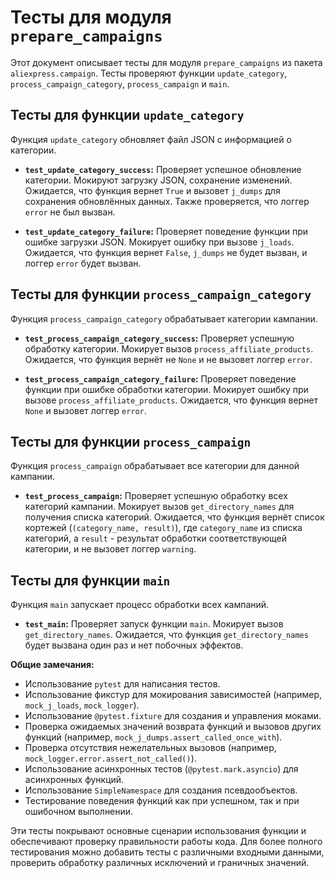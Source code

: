 # Тесты для модуля `prepare_campaigns`

Этот документ описывает тесты для модуля `prepare_campaigns` из пакета `aliexpress.campaign`.  Тесты проверяют функции `update_category`, `process_campaign_category`, `process_campaign` и `main`.

## Тесты для функции `update_category`

Функция `update_category` обновляет файл JSON с информацией о категории.

* **`test_update_category_success`:** Проверяет успешное обновление категории. Мокируют загрузку JSON, сохранение изменений. Ожидается, что функция вернет `True` и вызовет `j_dumps` для сохранения обновлённых данных.  Также проверяется, что логгер `error` не был вызван.

* **`test_update_category_failure`:** Проверяет поведение функции при ошибке загрузки JSON.  Мокирует ошибку при вызове `j_loads`. Ожидается, что функция вернет `False`, `j_dumps` не будет вызван, и логгер `error` будет вызван.

## Тесты для функции `process_campaign_category`

Функция `process_campaign_category` обрабатывает категории кампании.

* **`test_process_campaign_category_success`:** Проверяет успешную обработку категории. Мокирует вызов `process_affiliate_products`. Ожидается, что функция вернёт не `None` и не вызовет логгер `error`.

* **`test_process_campaign_category_failure`:** Проверяет поведение функции при ошибке обработки категории. Мокирует ошибку при вызове `process_affiliate_products`. Ожидается, что функция вернет `None` и вызовет логгер `error`.

## Тесты для функции `process_campaign`

Функция `process_campaign` обрабатывает все категории для данной кампании.

* **`test_process_campaign`:** Проверяет успешную обработку всех категорий кампании. Мокирует вызов `get_directory_names` для получения списка категорий. Ожидается, что функция вернёт список кортежей (`(category_name, result)`), где `category_name` из списка категорий, а `result` - результат обработки соответствующей категории, и не вызовет логгер `warning`.

## Тесты для функции `main`

Функция `main` запускает процесс обработки всех кампаний.

* **`test_main`:** Проверяет запуск функции `main`. Мокирует вызов `get_directory_names`. Ожидается, что функция `get_directory_names` будет вызвана один раз и нет побочных эффектов.

**Общие замечания:**

* Использование `pytest` для написания тестов.
* Использование фикстур для мокирования зависимостей (например, `mock_j_loads`, `mock_logger`).
* Использование `@pytest.fixture` для создания и управления моками.
* Проверка ожидаемых значений возврата функций и вызовов других функций (например, `mock_j_dumps.assert_called_once_with`).
* Проверка отсутствия нежелательных вызовов (например, `mock_logger.error.assert_not_called()`).
* Использование асинхронных тестов (`@pytest.mark.asyncio`) для асинхронных функций.
* Использование `SimpleNamespace` для создания псевдообъектов.
* Тестирование поведения функций как при успешном, так и при ошибочном выполнении.

Эти тесты покрывают основные сценарии использования функции и обеспечивают проверку правильности работы кода.  Для более полного тестирования можно добавить тесты с различными входными данными,  проверить обработку различных исключений и граничных значений.